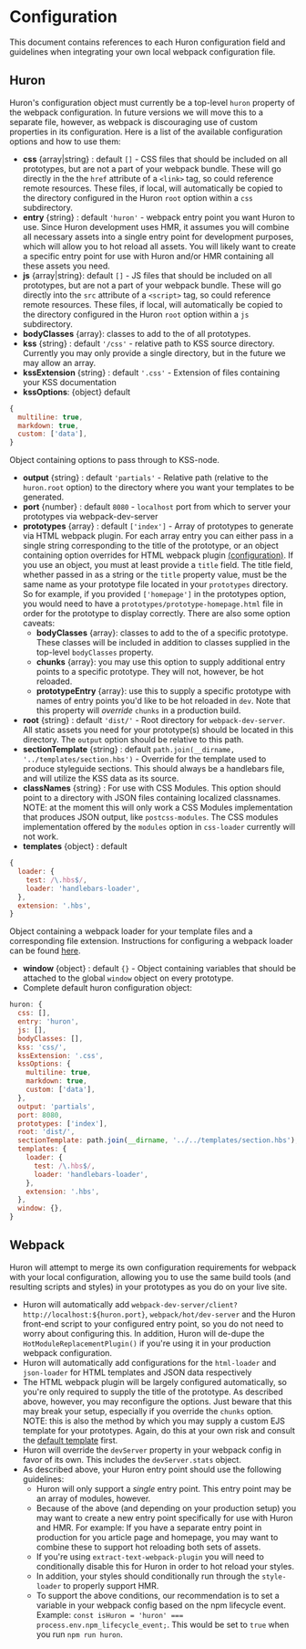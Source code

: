 # Configuration

This document contains references to each Huron configuration field and guidelines when integrating your own local webpack configuration file.

## Huron
Huron's configuration object must currently be a top-level `huron` property of the webpack configuration. In future versions we will move this to a separate file, however, as webpack is discouraging use of custom properties in its configuration. Here is a list of the available configuration options and how to use them:

* **css** {array|string} : default `[]` - CSS files that should be included on all prototypes, but are not a part of your webpack bundle. These will go directly in the the `href` attribute of a `<link>` tag, so could reference remote resources. These files, if local, will automatically be copied to the directory configured in the Huron `root` option within a `css` subdirectory.
* **entry** {string} : default `'huron'` - webpack entry point you want Huron to use. Since Huron development uses HMR, it assumes you will combine all necessary assets into a single entry point for development purposes, which will allow you to hot reload all assets. You will likely want to create a specific entry point for use with Huron and/or HMR containing all these assets you need.
* **js** {array|string}: default `[]` - JS files that should be included on all prototypes, but are not a part of your webpack bundle. These will go directly into the `src` attribute of a `<script>` tag, so could reference remote resources. These files, if local, will automatically be copied to the directory configured in the Huron `root` option within a `js` subdirectory.
* **bodyClasses** {array}: classes to add to the <body> of all prototypes.
* **kss** {string} : default `'/css'` - relative path to KSS source directory. Currently you may only provide a single directory, but in the future we may allow an array.
* **kssExtension** {string} : default `'.css'` - Extension of files containing your KSS documentation
* **kssOptions**: {object} default
 
```javascript
{
  multiline: true,
  markdown: true,
  custom: ['data'],
}
```

Object containing options to pass through to KSS-node.

* **output** {string} : default `'partials'` - Relative path (relative to the `huron.root` option) to the directory where you want your templates to be generated.
* **port** {number} : default `8080` - `localhost` port from which to server your prototypes via webpack-dev-server
* **prototypes** {array} : default `['index']` - Array of prototypes to generate via HTML webpack plugin. For each array entry you can either pass in a single string corresponding to the title of the prototype, or an object containing option overrides for HTML webpack plugin [(configuration)](https://github.com/ampedandwired/html-webpack-plugin). If you use an object, you must at least provide a `title` field. The title field, whether passed in as a string or the `title` property value, must be the same name as your prototype file located in your `prototypes` directory. So for example, if you provided `['homepage']` in the prototypes option, you would need to have a `prototypes/prototype-homepage.html` file in order for the prototype to display correctly. There are also some option caveats:
  * **bodyClasses** {array}: classes to add to the <body> of a specific prototype. These classes will be included in addition to classes supplied in the top-level `bodyClasses` property.
  * **chunks** {array}: you may use this option to supply additional entry points to a specific prototype. They will not, however, be hot reloaded.
  * **prototypeEntry** {array}: use this to supply a specific prototype with names of entry points you'd like to be hot reloaded in `dev`. Note that this property will _override_ `chunks` in a production build.
* **root** {string} : default `'dist/'` - Root directory for `webpack-dev-server`. All static assets you need for your prototype(s) should be located in this directory. The `output` option should be relative to this path.
* **sectionTemplate** {string} : default `path.join(__dirname, '../templates/section.hbs')` - Override for the template used to produce styleguide sections. This should always be a handlebars file, and will utilize the KSS data as its source.
* **classNames** {string} : For use with CSS Modules. This option should point to a directory with JSON files containing localized classnames. NOTE: at the moment this will only work a CSS Modules implementation that produces JSON output, like `postcss-modules`. The CSS modules implementation offered by the `modules` option in `css-loader` currently will not work.
* **templates** {object} : default

```javascript
{
  loader: {
    test: /\.hbs$/,
    loader: 'handlebars-loader',
  },
  extension: '.hbs',
}
```

Object containing a webpack loader for your template files and a corresponding file extension. Instructions for configuring a webpack loader can be found [here](https://webpack.github.io/docs/configuration.html#module-loaders).
* **window** {object} : default `{}` - Object containing variables that should be attached to the global `window` object on every prototype.
* Complete default huron configuration object:

```javascript
huron: {
  css: [],
  entry: 'huron',
  js: [],
  bodyClasses: [],
  kss: 'css/',
  kssExtension: '.css',
  kssOptions: {
    multiline: true,
    markdown: true,
    custom: ['data'],
  },
  output: 'partials',
  port: 8080,
  prototypes: ['index'],
  root: 'dist/',
  sectionTemplate: path.join(__dirname, '../../templates/section.hbs'),
  templates: {
    loader: {
      test: /\.hbs$/,
      loader: 'handlebars-loader',
    },
    extension: '.hbs',
  },
  window: {},
}
```

## Webpack
Huron will attempt to merge its own configuration requirements for webpack with your local configuration, allowing you to use the same build tools (and resulting scripts and styles) in your prototypes as you do on your live site.
* Huron will automatically add `webpack-dev-server/client?http://localhost:${huron.port}`, `webpack/hot/dev-server` and the Huron front-end script to your configured entry point, so you do not need to worry about configuring this. In addition, Huron will de-dupe the `HotModuleReplacementPlugin()` if you're using it in your production webpack configuration.
* Huron will automatically add configurations for the `html-loader` and `json-loader` for HTML templates and JSON data respectively
* The HTML webpack plugin will be largely configured automatically, so you're only required to supply the title of the prototype. As described above, however, you may reconfigure the options. Just beware that this may break your setup, especially if you override the `chunks` option. NOTE: this is also the method by which you may supply a custom EJS template for your prototypes. Again, do this at your own risk and consult the [default template](../templates/prototype-teplate.ejs) first.
* Huron will override the `devServer` property in your webpack config in favor of its own. This includes the `devServer.stats` object.
* As described above, your Huron entry point should use the following guidelines:
  * Huron will only support a _single_ entry point. This entry point may be an array of modules, however.
  * Because of the above (and depending on your production setup) you may want to create a new entry point specifically for use with Huron and HMR. For example: If you have a separate entry point in production for you article page and homepage, you may want to combine these to support hot reloading both sets of assets.
  * If you're using `extract-text-webpack-plugin` you will need to conditionally disable this for Huron in order to hot reload your styles.
  * In addition, your styles should conditionally run through the `style-loader` to properly support HMR.
  * To support the above conditions, our recommendation is to set a variable in your webpack config based on the npm lifecycle event. Example: `const isHuron = 'huron' === process.env.npm_lifecycle_event;`. This would be set to `true` when you run `npm run huron`.
